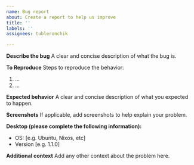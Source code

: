 ```yaml
---
name: Bug report
about: Create a report to help us improve
title: ''
labels: ''
assignees: tubleronchik

---
```


**Describe the bug**
A clear and concise description of what the bug is.

**To Reproduce**
Steps to reproduce the behavior:
1. ...
2. ...

**Expected behavior**
A clear and concise description of what you expected to happen.

**Screenshots**
If applicable, add screenshots to help explain your problem.

**Desktop (please complete the following information):**
 - OS: [e.g. Ubuntu, Nixos, etc]
 - Version [e.g. 1.1.0]

**Additional context**
Add any other context about the problem here.
